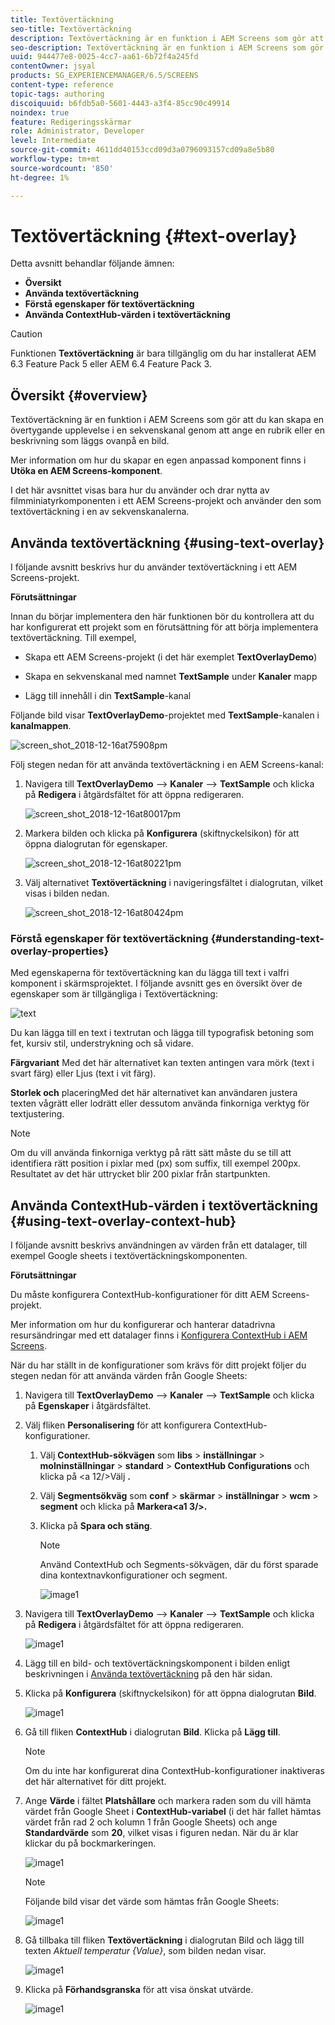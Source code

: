 ```yaml
---
title: Textövertäckning
seo-title: Textövertäckning
description: Textövertäckning är en funktion i AEM Screens som gör att du kan skapa en övertygande upplevelse i en sekvenskanal genom att ange en rubrik eller en beskrivning som läggs ovanpå en bild. Följ den här sidan om du vill veta mer.
seo-description: Textövertäckning är en funktion i AEM Screens som gör att du kan skapa en övertygande upplevelse i en sekvenskanal genom att ange en rubrik eller en beskrivning som läggs ovanpå en bild. Följ den här sidan om du vill veta mer.
uuid: 944477e8-0025-4cc7-aa61-6b72f4a245fd
contentOwner: jsyal
products: SG_EXPERIENCEMANAGER/6.5/SCREENS
content-type: reference
topic-tags: authoring
discoiquuid: b6fdb5a0-5601-4443-a3f4-85cc90c49914
noindex: true
feature: Redigeringsskärmar
role: Administrator, Developer
level: Intermediate
source-git-commit: 4611dd40153ccd09d3a0796093157cd09a8e5b80
workflow-type: tm+mt
source-wordcount: '850'
ht-degree: 1%

---
```



# Textövertäckning {#text-overlay}

Detta avsnitt behandlar följande ämnen:

* **Översikt**
* **Använda textövertäckning**
* **Förstå egenskaper för textövertäckning**
* **Använda ContextHub-värden i textövertäckning**

>[!CAUTION]
>
>Funktionen **Textövertäckning** är bara tillgänglig om du har installerat AEM 6.3 Feature Pack 5 eller AEM 6.4 Feature Pack 3.

## Översikt {#overview}

Textövertäckning är en funktion i AEM Screens som gör att du kan skapa en övertygande upplevelse i en sekvenskanal genom att ange en rubrik eller en beskrivning som läggs ovanpå en bild.

Mer information om hur du skapar en egen anpassad komponent finns i **Utöka en AEM Screens-komponent**.

I det här avsnittet visas bara hur du använder och drar nytta av filmminiatyrkomponenten i ett AEM Screens-projekt och använder den som textövertäckning i en av sekvenskanalerna.

## Använda textövertäckning {#using-text-overlay}

I följande avsnitt beskrivs hur du använder textövertäckning i ett AEM Screens-projekt.

**Förutsättningar**

Innan du börjar implementera den här funktionen bör du kontrollera att du har konfigurerat ett projekt som en förutsättning för att börja implementera textövertäckning. Till exempel,

* Skapa ett AEM Screens-projekt (i det här exemplet **TextOverlayDemo**)

* Skapa en sekvenskanal med namnet **TextSample** under **Kanaler** mapp

* Lägg till innehåll i din **TextSample**-kanal

Följande bild visar **TextOverlayDemo**-projektet med **TextSample**-kanalen i **kanalmappen**.

![screen_shot_2018-12-16at75908pm](assets/screen_shot_2018-12-16at75908pm.png)

Följ stegen nedan för att använda textövertäckning i en AEM Screens-kanal:

1. Navigera till **TextOverlayDemo** —> **Kanaler** —> **TextSample** och klicka på **Redigera** i åtgärdsfältet för att öppna redigeraren.

   ![screen_shot_2018-12-16at80017pm](assets/screen_shot_2018-12-16at80017pm.png)

1. Markera bilden och klicka på **Konfigurera** (skiftnyckelsikon) för att öppna dialogrutan för egenskaper.

   ![screen_shot_2018-12-16at80221pm](assets/screen_shot_2018-12-16at80221pm.png)

1. Välj alternativet **Textövertäckning** i navigeringsfältet i dialogrutan, vilket visas i bilden nedan.

   ![screen_shot_2018-12-16at80424pm](assets/screen_shot_2018-12-16at80424pm.png)

### Förstå egenskaper för textövertäckning {#understanding-text-overlay-properties}

Med egenskaperna för textövertäckning kan du lägga till text i valfri komponent i skärmsprojektet. I följande avsnitt ges en översikt över de egenskaper som är tillgängliga i Textövertäckning:

![text](assets/text.gif)

Du kan lägga till en text i textrutan och lägga till typografisk betoning som fet, kursiv stil, understrykning och så vidare.

**Färgvariant** Med det här alternativet kan texten antingen vara mörk (text i svart färg) eller Ljus (text i vit färg).

**Storlek och** placeringMed det här alternativet kan användaren justera texten vågrätt eller lodrätt eller dessutom använda finkorniga verktyg för textjustering.

>[!NOTE]
>
>Om du vill använda finkorniga verktyg på rätt sätt måste du se till att identifiera rätt position i pixlar med (px) som suffix, till exempel 200px. Resultatet av det här uttrycket blir 200 pixlar från startpunkten.

## Använda ContextHub-värden i textövertäckning {#using-text-overlay-context-hub}

I följande avsnitt beskrivs användningen av värden från ett datalager, till exempel Google sheets i textövertäckningskomponenten.

**Förutsättningar**

Du måste konfigurera ContextHub-konfigurationer för ditt AEM Screens-projekt.

Mer information om hur du konfigurerar och hanterar datadrivna resursändringar med ett datalager finns i [Konfigurera ContextHub i AEM Screens](https://docs.adobe.com/content/help/en/experience-manager-screens/user-guide/developing/configuring-context-hub.html).

När du har ställt in de konfigurationer som krävs för ditt projekt följer du stegen nedan för att använda värden från Google Sheets:

1. Navigera till **TextOverlayDemo** —> **Kanaler** —> **TextSample** och klicka på **Egenskaper** i åtgärdsfältet.

1. Välj fliken **Personalisering** för att konfigurera ContextHub-konfigurationer.

   1. Välj **ContextHub-sökvägen** som **libs** > **inställningar** > **molninställningar** > **standard** > **ContextHub Configurations** och klicka på &lt;a 12/>Välj **.**

   1. Välj **Segmentsökväg** som **conf** > **skärmar** > **inställningar** > **wcm** > **segment** och klicka på **Markera&lt;a1 3/>.**

   1. Klicka på **Spara och stäng**.

      >[!NOTE]
      >
      >Använd ContextHub och Segments-sökvägen, där du först sparade dina kontextnavkonfigurationer och segment.

      ![image1](/help/user-guide/assets/text-overlay/text-overlay8.png)

1. Navigera till **TextOverlayDemo** —> **Kanaler** —> **TextSample** och klicka på **Redigera** i åtgärdsfältet för att öppna redigeraren.

   ![image1](/help/user-guide/assets/text-overlay/text-overlay1.png)

1. Lägg till en bild- och textövertäckningskomponent i bilden enligt beskrivningen i [Använda textövertäckning](/help/user-guide/text-overlay.md#using-text-overlay) på den här sidan.

1. Klicka på **Konfigurera** (skiftnyckelsikon) för att öppna dialogrutan **Bild**.

   ![image1](/help/user-guide/assets/text-overlay/text-overlay4.png)

1. Gå till fliken **ContextHub** i dialogrutan **Bild**. Klicka på **Lägg till**.

   >[!NOTE]
   >Om du inte har konfigurerat dina ContextHub-konfigurationer inaktiveras det här alternativet för ditt projekt.

1. Ange **Värde** i fältet **Platshållare** och markera raden som du vill hämta värdet från Google Sheet i **ContextHub-variabel** (i det här fallet hämtas värdet från rad 2 och kolumn 1 från Google Sheets) och ange **Standardvärde** som **20**, vilket visas i figuren nedan. När du är klar klickar du på bockmarkeringen.

   ![image1](/help/user-guide/assets/text-overlay/text-overlay5.png)

   >[!NOTE]
   >Följande bild visar det värde som hämtas från Google Sheets:

   ![image1](/help/user-guide/assets/text-overlay/text-overlay6.png)

1. Gå tillbaka till fliken **Textövertäckning** i dialogrutan Bild och lägg till texten *Aktuell temperatur {Value}*, som bilden nedan visar.

   ![image1](/help/user-guide/assets/text-overlay/text-overlay7.png)

1. Klicka på **Förhandsgranska** för att visa önskat utvärde.

   ![image1](/help/user-guide/assets/text-overlay/text-overlay10.png)















